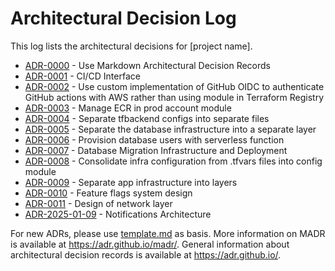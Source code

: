 # Architectural Decision Log

This log lists the architectural decisions for [project name].

<!-- adrlog -- Regenerate the content by using "adr-log -i -e template.md". You can install it via "npm install -g adr-log" -->

* [ADR-0000](infra/0000-use-markdown-architectural-decision-records.md) - Use Markdown Architectural Decision Records
* [ADR-0001](infra/0001-ci-cd-interface.md) - CI/CD Interface
* [ADR-0002](infra/0002-use-custom-implementation-of-github-oidc.md) - Use custom implementation of GitHub OIDC to authenticate GitHub actions with AWS rather than using module in Terraform Registry
* [ADR-0003](infra/0003-manage-ecr-in-prod-account-module.md) - Manage ECR in prod account module
* [ADR-0004](infra/0004-separate-terraform-backend-configs-into-separate-config-files.md) - Separate tfbackend configs into separate files
* [ADR-0005](infra/0005-separate-database-infrastructure-into-separate-layer.md) - Separate the database infrastructure into a separate layer
* [ADR-0006](infra/0006-provision-database-users-with-serverless-function.md) - Provision database users with serverless function
* [ADR-0007](infra/0007-database-migration-architecture.md) - Database Migration Infrastructure and Deployment
* [ADR-0008](infra/0008-consolidate-infra-config-from-tfvars-files-into-config-module.md) - Consolidate infra configuration from .tfvars files into config module
* [ADR-0009](infra/0009-separate-app-infrastructure-into-layers.md) - Separate app infrastructure into layers
* [ADR-0010](infra/0010-feature-flags-system-design.md) - Feature flags system design
* [ADR-0011](infra/0011-network-layer-design.md) - Design of network layer
* [ADR-2025-01-09](infra/2025-01-09-notifications-architecture.md) - Notifications Architecture

<!-- adrlogstop -->

For new ADRs, please use [template.md](template.md) as basis.
More information on MADR is available at <https://adr.github.io/madr/>.
General information about architectural decision records is available at <https://adr.github.io/>.
